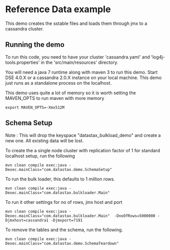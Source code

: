 Reference Data example
========================================================
This demo creates the sstable files and loads them through jmx to a cassandra cluster.

## Running the demo 

To run this code, you need to have your cluster 'cassandra.yaml' and 'log4j-tools.properties' in the 'src/main/resources' directory.

You will need a java 7 runtime along with maven 3 to run this demo. Start DSE 4.0.X or a cassandra 2.0.X instance on your local machine. This demo just runs as a standalone process on the localhost.

This demo uses quite a lot of memory so it is worth setting the MAVEN_OPTS to run maven with more memory

    export MAVEN_OPTS=-Xmx512M


## Schema Setup
Note : This will drop the keyspace "datastax_bulkload_demo" and create a new one. All existing data will be lost. 

To create the a single node cluster with replication factor of 1 for standard localhost setup, run the following

    mvn clean compile exec:java -Dexec.mainClass="com.datastax.demo.SchemaSetup"

To run the bulk loader, this defaults to 1 million rows.

    mvn clean compile exec:java -Dexec.mainClass="com.datastax.bulkloader.Main" 
    
To run it other settings for no of rows, jmx host and port

	mvn clean compile exec:java -Dexec.mainClass="com.datastax.bulkloader.Main"  -DnoOfRows=5000000 -Djmxhost=cassandra1 -Djmxport=7191    
	
To remove the tables and the schema, run the following.

    mvn clean compile exec:java -Dexec.mainClass="com.datastax.demo.SchemaTeardown"
	
